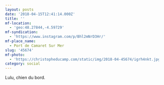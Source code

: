 ```yaml
---
layout: posts
date: '2018-04-15T12:41:14.000Z'
title: ''
mf-location:
  - 'geo:48.27844,-4.59729'
mf-syndication:
  - 'https://www.instagram.com/p/Bhl2mNrD3Hr/'
mf-place_name:
  - Port de Camaret Sur Mer
slug: '45674'
mf-photo:
  - 'https://christopheducamp.com/static/img/2018-04-45674/igrh4nkt.jpg'
category: social
---
```

Lulu, chien du bord.
